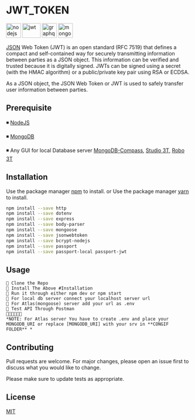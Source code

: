 # JWT_TOKEN 
<p>  
<img src="https://img.icons8.com/windows/64/000000/nodejs.png" alt="nodejs" width="40" height="40"/>
<img src="https://vegibit.com/wp-content/uploads/2018/07/JSON-Web-Token-Authentication-With-Node.png" alt="jwt" width="50" height="40"/>
<img src="https://img.icons8.com/color/64/000000/graphql.png"  alt="graphql" width="40" height="40"/>
<img src="https://img.icons8.com/color/64/000000/mongodb.png" alt="mongodb" width="40" height="40"/>
</p> 

[JSON](https://jwt.io/introduction/) Web Token (JWT) is an open standard (RFC 7519) that defines a compact and self-contained way for securely transmitting information between parties as a JSON object. This information can be verified and trusted because it is digitally signed. JWTs can be signed using a secret (with the HMAC algorithm) or a public/private key pair using RSA or ECDSA.

As a JSON object, the JSON Web Token or JWT is used to safely transfer user information between parties.

## Prerequisite
◾ [NodeJS](https://nodejs.org/en/download/)

◾ [MongoDB](https://www.mongodb.com/try/download)

◾ Any GUI for local Database server [MongoDB-Compass](https://www.mongodb.com/products/compass), [Studio 3T](https://studio3t.com/download/), [Robo 3T](https://robomongo.org/download)

## Installation

Use the package manager [npm](https://www.npmjs.com/) to install.
or 
Use the package manager [yarn](https://yarnpkg.com/) to install.

```bash
npm install --save http
npm install --save dotenv
npm install --save express
npm install --save body-parser
npm install --save mongoose
npm install --save jsonwebtoken
npm install --save bcrypt-nodejs
npm install --save passport
npm install --save passport-local passport-jwt 
```

## Usage

```
🔸 Clone the Repo
🔸 Install The Above #Installation
🔸 Run it through either npm dev or npm start
🔸 For local db server connect your localhost server url
🔸 For Atlas(mongoose) server add your url as .env
🔸 Test API Through Postman
🔸🔸🔸🔸🔸🔸
*NOTE: For Atlas server You have to create .env and place your MONGODB_URI or replace [MONGODB_URI] with your srv in **CONGIF FOLDER** *
```

## Contributing
Pull requests are welcome. For major changes, please open an issue first to discuss what you would like to change.

Please make sure to update tests as appropriate.

## License
[MIT](https://choosealicense.com/licenses/mit/)
